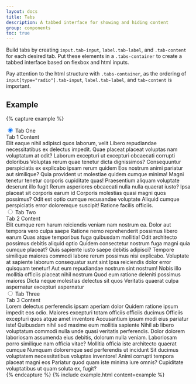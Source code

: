 ```yaml
---
layout: docs
title: Tabs
description: A tabbed interface for showing and hiding content
group: components
toc: true
---
```


Build tabs by creating  `input.tab-input`, `label.tab-label`, and
`.tab-content` for each desired tab. Put these elements in a `.tabs-container`
to create a tabbed interface based on flexbox and html inputs.

Pay attention to the html structure
with `.tabs-container`, as the ordering of `input[type="radio"].tab-input`,
`label.tab-label`, and `tab-content` is important.

## Example

{% capture example %}
<section class="tabs-container">

  <input id="tab-one" type="radio" name="example-tabs" checked="checked" class="tab-input"/>
  <label for="tab-one" class="tab-label">Tab One</label>
  <div class="tab-content"> Tab 1 Content 
    <div> Elit eaque nihil adipisci quos laborum, velit Libero repudiandae necessitatibus ex delectus impedit. Quae placeat placeat voluptas nam voluptatum at odit? Laborum excepturi ut excepturi obcaecati corrupti doloribus Voluptas rerum quae tenetur dicta dignissimos? Consequuntur perspiciatis ex explicabo ipsam rerum quidem Eos nostrum animi pariatur aut similique? Quia provident ut molestiae quidem cumque minima! Magni tenetur tenetur corporis cupiditate quas! Praesentium aliquam voluptate deserunt illo fugit Rerum asperiores obcaecati nulla nulla quaerat iusto? Ipsa placeat sit corporis earum id Corporis molestias quasi magni quos possimus? Odit est optio cumque recusandae voluptate Aliquid cumque perspiciatis error doloremque suscipit! Ratione facilis officiis.  </div>
  </div>

  <input id="tab-two" type="radio" name="example-tabs" class="tab-input"/>
  <label for="tab-two" class="tab-label">Tab Two</label>
  <div class="tab-content"> Tab 2 Content 
    <div> Elit cumque rem harum reiciendis veniam nam nostrum ea. Dolor aut tempora vero culpa saepe Ratione nemo reprehenderit possimus libero earum Quas atque temporibus fuga quibusdam mollitia! Odit architecto possimus debitis aliquid optio Quidem consectetur nostrum fuga magni quia cumque placeat? Quis sapiente iusto saepe debitis adipisci? Tempore similique maiores commodi labore rerum possimus nisi explicabo. Voluptate at sapiente laborum consequatur sunt sint Ipsa reiciendis dolor error quisquam tenetur! Aut eum repudiandae nostrum sint nostrum! Nobis illo mollitia officiis placeat nihil nostrum Quod eum ratione deleniti possimus maiores Dicta neque molestias delectus sit quos Veritatis quaerat culpa aspernatur excepturi aspernatur </div>
  </div>

  <input id="tab-three" type="radio" name="example-tabs" class="tab-input"/>
  <label for="tab-three" class="tab-label">Tab Three</label>
  <div class="tab-content"> Tab 3 Content 
    <div> Lorem delectus perferendis ipsam aperiam dolor Quidem ratione ipsum impedit eos odio. Maiores excepturi totam officiis officiis ducimus Officiis excepturi quos atque amet inventore Accusantium ipsum modi eius pariatur iste! Quibusdam nihil sed maxime eum mollitia sapiente Nihil ab libero voluptatum commodi nulla unde quasi veritatis perferendis. Dolor dolorem laboriosam assumenda eius debitis, dolorum nulla veniam. Laboriosam porro similique nam officia vitae? Mollitia officia iste architecto quaerat cumque Numquam doloremque sed perferendis ut incidunt Sit ducimus voluptatem necessitatibus voluptas inventore! Animi corrupti tempora placeat magni eos Pariatur quod quam iste minima iure omnis? Cupiditate voluptatibus ut quam soluta ex, fugit?  </div>
  </div>

</section>
{% endcapture %}
{% include example.html content=example %}


